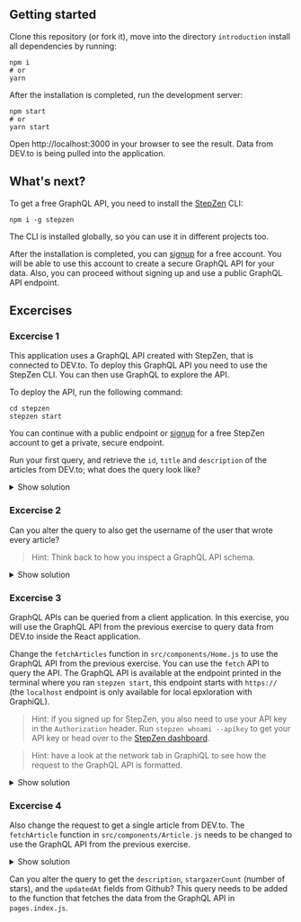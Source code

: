 ## Getting started

Clone this repository (or fork it), move into the directory `introduction` install all dependencies by running:

```
npm i
# or
yarn
```

After the installation is completed, run the development server:

```
npm start
# or
yarn start
```

Open http://localhost:3000 in your browser to see the result. Data from DEV.to is being pulled into the application.

## What's next?

To get a free GraphQL API, you need to install the [StepZen](https://stepzen.com) CLI:

```
npm i -g stepzen
```

The CLI is installed globally, so you can use it in different projects too.

After the installation is completed, you can [signup](https://stepzen.com/signup) for a free account. You will be able to use this account to create a secure GraphQL API for your data. Also, you can proceed without signing up and use a public GraphQL API endpoint.

## Excercises

### Excercise 1

This application uses a GraphQL API created with StepZen, that is connected to DEV.to. To deploy this GraphQL API you need to use the StepZen CLI. You can then use GraphQL to explore the API.

To deploy the API, run the following command:

```
cd stepzen
stepzen start
```

You can continue with a public endpoint or [signup](https://stepzen.com/signup) for a free StepZen account to get a private, secure endpoint.

Run your first query, and retrieve the `id`, `title` and `description` of the articles from DEV.to; what does the query look like?

<details>
<summary>Show solution</summary>
<p>

```graphql
{
  articles {
    id
    title
    description
  }
}

# or

query {
  articles {
    id
    title
    description
  }
}
```

</p>
</details>

### Excercise 2

Can you alter the query to also get the username of the user that wrote every article? 

> Hint: Think back to how you inspect a GraphQL API schema.

<details>
<summary>Show solution</summary>
<p>

```graphql
{
  articles {
    id
    title
    description
    user {
      username
    }
  }
}

# or

query {
  articles {
    id
    title
    description
    user {
      username
    }
  }
}
```

</p>
</details>

### Excercise 3

GraphQL APIs can be queried from a client application. In this exercise, you will use the GraphQL API from the previous exercise to query data from DEV.to inside the React application.

Change the `fetchArticles` function in `src/components/Home.js` to use the GraphQL API from the previous exercise. You can use the `fetch` API to query the API. The GraphQL API is available at the endpoint printed in the terminal where you ran `stepzen start`, this endpoint starts with `https://` (the `localhost` endpoint is only available for local epxloration with GraphiQL).

> Hint: if you signed up for StepZen, you also need to use your API key in the `Authorization` header. Run `stepzen whoami --apikey` to get your API key or head over to the [StepZen dashboard](https://dashboard.stepzen.com).

> Hint: have a look at the network tab in GraphiQL to see how the request to the GraphQL API is formatted.

<details>
<summary>Show solution</summary>
<p>

[Look at the code]()

</p>
</details>

### Excercise 4

Also change the request to get a single article from DEV.to. The `fetchArticle` function in `src/components/Article.js` needs to be changed to use the GraphQL API from the previous exercise.

<details>
<summary>Show solution</summary>
<p>

[Look at the code]()

</p>
</details>


Can you alter the query to get the `description`, `stargazerCount` (number of stars), and the `updatedAt` fields from Github? This query needs to be added to the function that fetches the data from the GraphQL API in `pages.index.js`.
